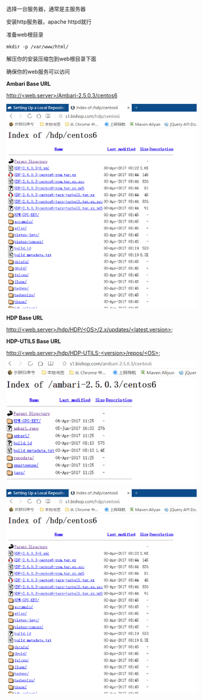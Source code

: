 选择一台服务器，通常是主服务器

安装http服务器，apache httpd就行

准备web根目录

```
mkdir -p /var/www/html/
```

解压你的安装压缩包到web根目录下面

确保你的web服务可以访问

**Ambari Base URL**

[http://&lt;web.server&gt;/Ambari-2.5.0.3/centos6](http://<web.server>/Ambari-2.5.0.3/centos6)

![](/assets/a1.png)

**HDP Base URL**

[http://&lt;web.server&gt;/hdp/HDP/&lt;OS&gt;/2.x/updates/&lt;latest.version&gt;](http://<web.server>/hdp/HDP/<OS>/2.x/updates/<latest.version&gt);

**HDP-UTILS Base URL**

[http://&lt;web.server&gt;/hdp/HDP-UTILS-&lt;version&gt;/repos/&lt;OS&gt;](http://<web.server>/hdp/HDP-UTILS-<version>/repos/<OS&gt);

![](/assets/a2.png)

![](/assets/a3.png)

